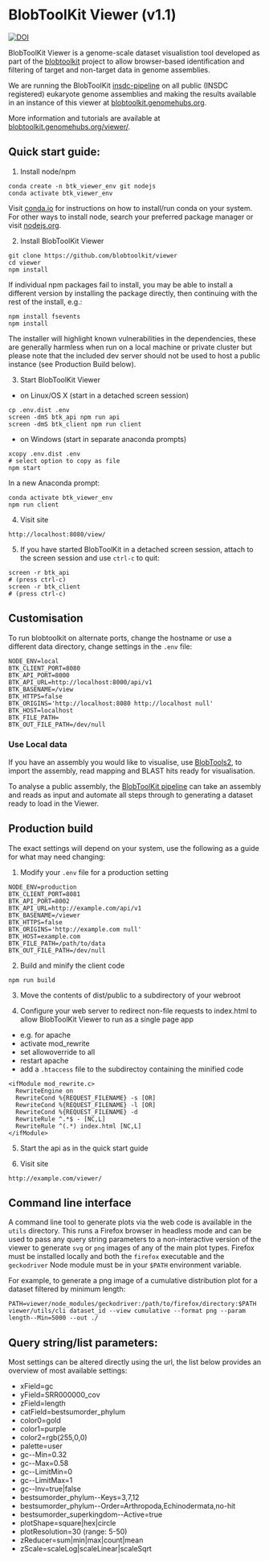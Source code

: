 # BlobToolKit Viewer (v1.1)

 [![DOI](https://zenodo.org/badge/DOI/10.5281/zenodo.1134794.svg)](https://doi.org/10.5281/zenodo.1134794)

BlobToolKit Viewer is a genome-scale dataset visualistion tool developed as part of the [blobtoolkit](https://blobtoolkit.genomehubs.org) project to allow browser-based identification and filtering of target and non-target data in genome assemblies.

We are running the BlobToolKit [insdc-pipeline](https://github.com/blobtoolkit/insdc-pipeline) on all public (INSDC registered) eukaryote genome assemblies and making the results available in an instance of this viewer at [blobtoolkit.genomehubs.org](https://blobtoolkit.genomehubs.org/view/).

More information and tutorials are available at [blobtoolkit.genomehubs.org/viewer/](https://blobtoolkit.genomehubs.org/viewer/).

## Quick start guide:

1. Install node/npm
```
conda create -n btk_viewer_env git nodejs
conda activate btk_viewer_env
```
Visit [conda.io](https://conda.io/docs/user-guide/install/index.html) for instructions on how to install/run conda on your system. For other ways to install node, search your preferred package manager or visit [nodejs.org](https://nodejs.org).

2. Install BlobToolKit Viewer
```
git clone https://github.com/blobtoolkit/viewer
cd viewer
npm install
```

If individual npm packages fail to install, you may be able to install a different version by installing the package directly, then continuing with the rest of the install, e.g.:

```
npm install fsevents
npm install
```

The installer will highlight known vulnerabilities in the dependencies, these are generally harmless when run on a local machine or private cluster but please note that the included dev server should not be used to host a public instance (see Production Build below).

3. Start BlobToolKit Viewer
- on Linux/OS X (start in a detached screen session)
```
cp .env.dist .env
screen -dmS btk_api npm run api
screen -dmS btk_client npm run client
```
- on Windows (start in separate anaconda prompts)
```
xcopy .env.dist .env
# select option to copy as file
npm start
```
In a new Anaconda prompt:
```
conda activate btk_viewer_env
npm run client
```

4. Visit site
```
http://localhost:8080/view/
```

5. If you have started BlobToolKit in a detached screen session, attach to the screen session and use `ctrl-c` to quit:
```
screen -r btk_api
# (press ctrl-c)
screen -r btk_client
# (press ctrl-c)
```

## Customisation
To run blobtoolkit on alternate ports, change the hostname or use a different data directory, change settings in the `.env` file:

```
NODE_ENV=local
BTK_CLIENT_PORT=8080
BTK_API_PORT=8000
BTK_API_URL=http://localhost:8000/api/v1
BTK_BASENAME=/view
BTK_HTTPS=false
BTK_ORIGINS='http://localhost:8080 http://localhost null'
BTK_HOST=localhost
BTK_FILE_PATH=
BTK_OUT_FILE_PATH=/dev/null
```

### Use Local data

If you have an assembly you would like to visualise, use [BlobTools2](https://github.com/blobtoolkit/blobtools2), to import the assembly, read mapping and BLAST hits ready for visualisation.

To analyse a public assembly, the [BlobToolKit pipeline](https://github.com/blobtoolkit/insdc-pipeline) can take an assembly and reads as input and automate all steps through to generating a dataset ready to load in the Viewer.

## Production build

The exact settings will depend on your system, use the following as a guide for what may need changing:

1. Modify your `.env` file for a production setting
```
NODE_ENV=production
BTK_CLIENT_PORT=8081
BTK_API_PORT=8002
BTK_API_URL=http://example.com/api/v1
BTK_BASENAME=/viewer
BTK_HTTPS=false
BTK_ORIGINS='http://example.com null'
BTK_HOST=example.com
BTK_FILE_PATH=/path/to/data
BTK_OUT_FILE_PATH=/dev/null
```

2. Build and minify the client code
```
npm run build
```

3. Move the contents of dist/public to a subdirectory of your webroot

4. Configure your web server to redirect non-file requests to index.html to allow BlobToolKit Viewer to run as a single page app
 - e.g. for apache
 - activate mod_rewrite
 - set allowoverride to all
 - restart apache
 - add a `.htaccess` file to the subdirectoy containing the minified code
 ```
 <ifModule mod_rewrite.c>
   RewriteEngine on
   RewriteCond %{REQUEST_FILENAME} -s [OR]
   RewriteCond %{REQUEST_FILENAME} -l [OR]
   RewriteCond %{REQUEST_FILENAME} -d
   RewriteRule ^.*$ - [NC,L]
   RewriteRule ^(.*) index.html [NC,L]
 </ifModule>
 ```

5. Start the api as in the quick start guide

6. Visit site
```
http://example.com/viewer/
```

## Command line interface

A command line tool to generate plots via the web code is available in the `utils` directory. This runs a Firefox browser in headless mode and can be used to pass any query string parameters to a non-interactive version of the viewer to generate `svg` or `png` images of any of the main plot types. Firefox must be installed locally and both the `firefox` executable and the `geckodriver` Node module must be in your `$PATH` environment variable.

For example, to generate a png image of a cumulative distribution plot for a dataset filtered by minimum length:
```
PATH=viewer/node_modules/geckodriver:/path/to/firefox/directory:$PATH
viewer/utils/cli dataset_id --view cumulative --format png --param length--Min=5000 --out ./
```

## Query string/list parameters:

Most settings can be altered directly using the url, the list below provides an overview of most available settings:

- xField=gc
- yField=SRR000000_cov
- zField=length
- catField=bestsumorder_phylum
- color0=gold
- color1=purple
- color2=rgb(255,0,0)
- palette=user
- gc--Min=0.32
- gc--Max=0.58
- gc--LimitMin=0
- gc--LimitMax=1
- gc--Inv=true|false
- bestsumorder_phylum--Keys=3,7,12
- bestsumorder_phylum--Order=Arthropoda,Echinodermata,no-hit
- bestsumorder_superkingdom--Active=true
- plotShape=square|hex|circle
- plotResolution=30 (range: 5-50)
- zReducer=sum|min|max|count|mean
- zScale=scaleLog|scaleLinear|scaleSqrt
